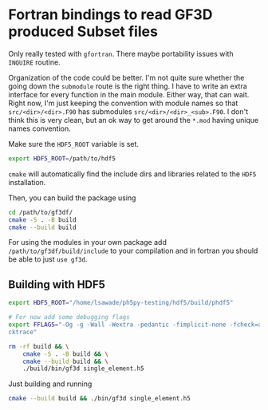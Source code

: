 # Fortran bindings to read GF3D produced Subset files

Only really tested with `gfortran`. There maybe portability issues with `INQUIRE`
routine.

Organization of the code could be better. I'm not quite sure whether the going
down the `submodule` route is the right thing. I have to write an extra
interface for every function in the main module. Either way, that can wait.
Right now, I'm just keeping the convention with module names so that
`src/<dir>/<dir>.F90` has submodules `src/<dir>/<dir>_<sub>.F90`. I don't think
this is very clean, but an ok way to get around the `*.mod` having unique names
convention.


Make sure the `HDF5_ROOT` variable is set.
```bash
export HDF5_ROOT=/path/to/hdf5
```

`cmake` will automatically find the include dirs and libraries related to the
`HDF5` installation.

Then, you can build the package using

```bash
cd /path/to/gf3df/
cmake -S . -B build
cmake --build build
```

For using the modules in your own package add `/path/to/gf3df/build/include` to
your compilation and in fortran you should be able to just `use gf3d`.


## Building with HDF5

```bash
export HDF5_ROOT="/home/lsawade/ph5py-testing/hdf5/build/phdf5"

# For now add some debugging flags
export FFLAGS="-Og -g -Wall -Wextra -pedantic -fimplicit-none -fcheck=all -fba
cktrace"

rm -rf build && \
    cmake -S . -B build && \
    cmake --build build && \
    ./build/bin/gf3d single_element.h5
```

Just building and running

```bash
cmake --build build && ./bin/gf3d single_element.h5
```

